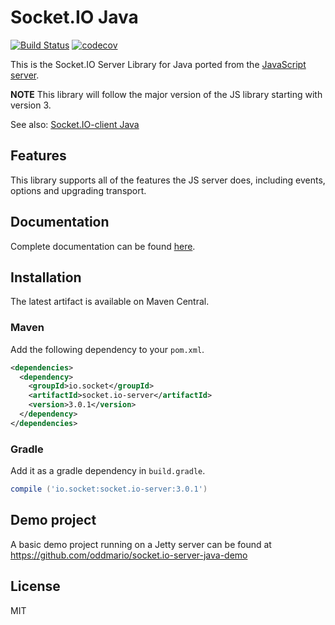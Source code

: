 # Socket.IO Java
[![Build Status](https://travis-ci.org/trinopoty/socket.io-server-java.png?branch=master)](https://travis-ci.org/trinopoty/socket.io-server-java) [![codecov](https://codecov.io/gh/trinopoty/socket.io-server-java/branch/master/graph/badge.svg)](https://codecov.io/gh/trinopoty/socket.io-server-java)

This is the Socket.IO Server Library for Java ported from the [JavaScript server](https://github.com/socketio/socket.io).

**NOTE** This library will follow the major version of the JS library starting with version 3.

See also: [Socket.IO-client Java](https://github.com/socketio/socket.io-client-java)

## Features
This library supports all of the features the JS server does, including events, options and upgrading transport.

## Documentation
Complete documentation can be found [here](https://trinopoty.github.io/socket.io-server-java/).

## Installation
The latest artifact is available on Maven Central.

### Maven
Add the following dependency to your `pom.xml`.

```xml
<dependencies>
  <dependency>
    <groupId>io.socket</groupId>
    <artifactId>socket.io-server</artifactId>
    <version>3.0.1</version>
  </dependency>
</dependencies>
```

### Gradle
Add it as a gradle dependency in `build.gradle`.

```groovy
compile ('io.socket:socket.io-server:3.0.1')
```

## Demo project
A basic demo project running on a Jetty server can be found at https://github.com/oddmario/socket.io-server-java-demo

## License

MIT
